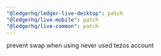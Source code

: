 ```yaml
---
"@ledgerhq/ledger-live-desktop": patch
"@ledgerhq/live-mobile": patch
"@ledgerhq/live-common": patch
---
```


prevent swap when using never used tezos account
